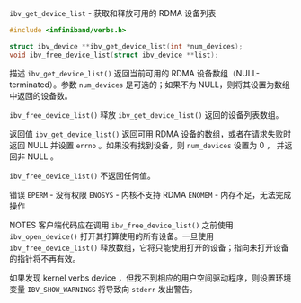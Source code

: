 `ibv_get_device_list` - 获取和释放可用的 RDMA 设备列表

```c
#include <infiniband/verbs.h>

struct ibv_device **ibv_get_device_list(int *num_devices);
void ibv_free_device_list(struct ibv_device **list);
```

描述
`ibv_get_device_list()` 返回当前可用的 RDMA 设备数组（NULL-terminated）。参数 `num_devices` 是可选的；如果不为 NULL，则将其设置为数组中返回的设备数。

`ibv_free_device_list()` 释放 `ibv_get_device_list()` 返回的设备列表数组。

返回值
`ibv_get_device_list()` 返回可用 RDMA 设备的数组，或者在请求失败时返回 NULL 并设置 `errno` 。如果没有找到设备，则 `num_devices` 设置为 0 ， 并返回非 NULL 。

`ibv_free_device_list()` 不返回任何值。

错误
`EPERM` - 没有权限
`ENOSYS` - 内核不支持 RDMA
`ENOMEM` - 内存不足，无法完成操作

NOTES
客户端代码应在调用 `ibv_free_device_list()` 之前使用 `ibv_open_device()` 打开其打算使用的所有设备。一旦使用 `ibv_free_device_list()` 释放数组，它将只能使用打开的设备；指向未打开设备的指针将不再有效。

如果发现 kernel verbs device ，但找不到相应的用户空间驱动程序，则设置环境变量 `IBV_SHOW_WARNINGS` 将导致向 `stderr` 发出警告。

